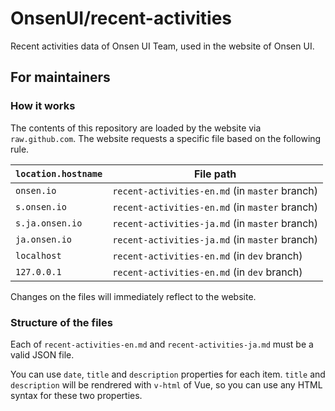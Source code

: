 # OnsenUI/recent-activities

Recent activities data of Onsen UI Team, used in the website of Onsen UI.

## For maintainers

### How it works

The contents of this repository are loaded by the website via `raw.github.com`. The website requests a specific file based on the following rule.

|`location.hostname`|File path|
|-|-|
|`onsen.io`|`recent-activities-en.md` (in `master` branch)|
|`s.onsen.io`|`recent-activities-en.md` (in `master` branch)|
|`s.ja.onsen.io`|`recent-activities-ja.md` (in `master` branch)|
|`ja.onsen.io`|`recent-activities-ja.md` (in `master` branch)|
|`localhost`|`recent-activities-en.md` (in `dev` branch)|
|`127.0.0.1`|`recent-activities-en.md` (in `dev` branch)|

Changes on the files will immediately reflect to the website.

### Structure of the files

Each of `recent-activities-en.md` and `recent-activities-ja.md` must be a valid JSON file.

You can use `date`, `title` and `description` properties for each item. `title` and `description` will be rendrered with `v-html` of Vue, so you can use any HTML syntax for these two properties.
